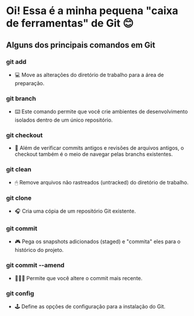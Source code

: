 # Oi! Essa é a minha pequena "caixa de ferramentas" de Git 😊

## Alguns dos principais comandos em Git

### git add

- 💻 Move as alterações do diretório de trabalho para a área de preparação.

### git branch

- ⌨️ Este comando permite que você crie ambientes de desenvolvimento isolados dentro de um único repositório.

### git checkout

- 📱 Além de verificar commits antigos e revisões de arquivos antigos, o checkout também é o meio de navegar pelas branchs existentes.

### git clean

- 🖱 Remove arquivos não rastreados (untracked) do diretório de trabalho.

### git clone

- 🎧 Cria uma cópia de um repositório Git existente.

### git commit

- 🎮 Pega os snapshots adicionados (staged) e "commita" eles para o histórico do projeto.

### git commit --amend

- 👩🏿‍💻 Permite que você altere o commit mais recente.

### git config

- 🕹 Define as opções de configuração para a instalação do Git.
